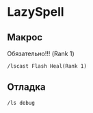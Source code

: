 # LazySpell

## Макрос

Обязательно!!! (Rank 1)

`/lscast Flash Heal(Rank 1)`

## Отладка

`/ls debug`
